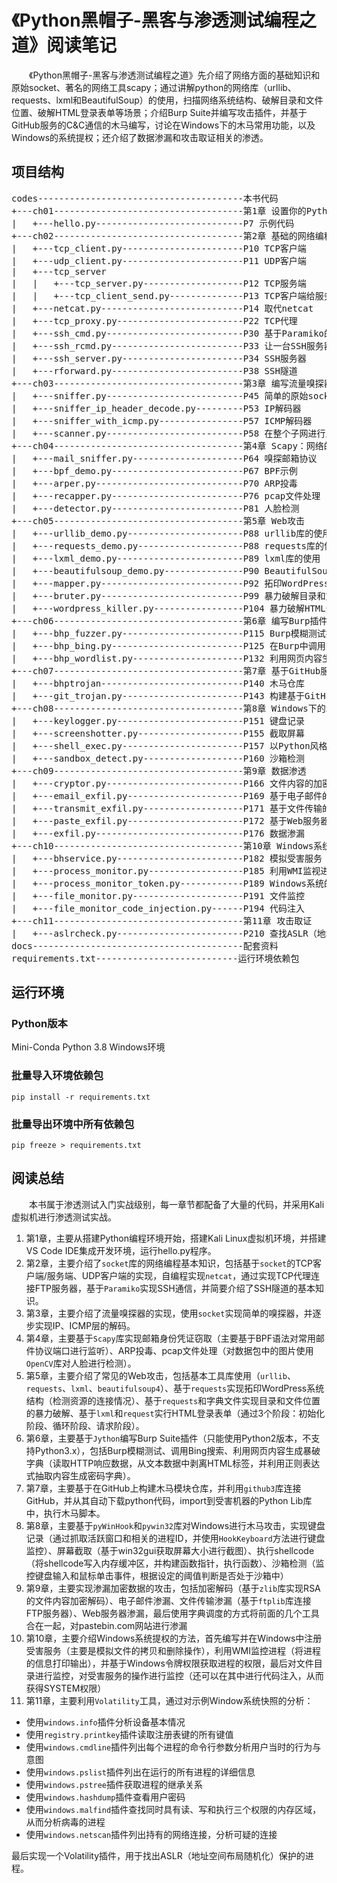 # 《Python黑帽子-黑客与渗透测试编程之道》阅读笔记

&emsp;&emsp;《Python黑帽子-黑客与渗透测试编程之道》先介绍了网络方面的基础知识和原始socket、著名的网络工具scapy；通过讲解python的网络库（urllib、requests、lxml和BeautifulSoup）的使用，扫描网络系统结构、破解目录和文件位置、破解HTML登录表单等场景；介绍Burp Suite并编写攻击插件，并基于GitHub服务的C&C通信的木马编写，讨论在Windows下的木马常用功能，以及Windows的系统提权；还介绍了数据渗漏和攻击取证相关的渗透。

## 项目结构
<pre>
codes---------------------------------------本书代码
+---ch01------------------------------------第1章 设置你的Python环境
|   +---hello.py----------------------------P7 示例代码
+---ch02------------------------------------第2章 基础的网络编程工具
|   +---tcp_client.py-----------------------P10 TCP客户端
|   +---udp_client.py-----------------------P11 UDP客户端
|   +---tcp_server
|   |   +---tcp_server.py-------------------P12 TCP服务端
|   |   +---tcp_client_send.py--------------P13 TCP客户端给服务端发送测试数据包
|   +---netcat.py---------------------------P14 取代netcat
|   +---tcp_proxy.py------------------------P22 TCP代理
|   +---ssh_cmd.py--------------------------P30 基于Paramiko的SSH通信
|   +---ssh_rcmd.py-------------------------P33 让一台SSH服务器给SSH客户端发送命令
|   +---ssh_server.py-----------------------P34 SSH服务器
|   +---rforward.py-------------------------P38 SSH隧道
+---ch03------------------------------------第3章 编写流量嗅探器
|   +---sniffer.py--------------------------P45 简单的原始socket嗅探器
|   +---sniffer_ip_header_decode.py---------P53 IP解码器
|   +---sniffer_with_icmp.py----------------P57 ICMP解码器
|   +---scanner.py--------------------------P58 在整个子网进行主机扫描
+---ch04------------------------------------第4章 Scapy：网络的掌控者
|   +---mail_sniffer.py---------------------P64 嗅探邮箱协议
|   +---bpf_demo.py-------------------------P67 BPF示例
|   +---arper.py----------------------------P70 ARP投毒
|   +---recapper.py-------------------------P76 pcap文件处理
|   +---detector.py-------------------------P81 人脸检测
+---ch05------------------------------------第5章 Web攻击
|   +---urllib_demo.py----------------------P88 urllib库的使用
|   +---requests_demo.py--------------------P88 requests库的使用
|   +---lxml_demo.py------------------------P89 lxml库的使用
|   +---beautifulsoup_demo.py---------------P90 BeautifulSoup库的使用
|   +---mapper.py---------------------------P92 拓印WordPress系统结构
|   +---bruter.py---------------------------P99 暴力破解目录和文件位置
|   +---wordpress_killer.py-----------------P104 暴力破解HTML登录表单
+---ch06------------------------------------第6章 编写Burp插件
|   +---bhp_fuzzer.py-----------------------P115 Burp模糊测试插件
|   +---bhp_bing.py-------------------------P125 在Burp中调用Bing搜索
|   +---bhp_wordlist.py---------------------P132 利用网页内容生成暴破字典
+---ch07------------------------------------第7章 基于GitHub服务的C&C通信
|   +---bhptrojan---------------------------P140 木马仓库
|   +---git_trojan.py-----------------------P143 构建基于GitHub通信的木马
+---ch08------------------------------------第8章 Windows下的木马常用功能
|   +---keylogger.py------------------------P151 键盘记录
|   +---screenshotter.py--------------------P155 截取屏幕
|   +---shell_exec.py-----------------------P157 以Python风格执行shellcode
|   +---sandbox_detect.py-------------------P160 沙箱检测
+---ch09------------------------------------第9章 数据渗透
|   +---cryptor.py--------------------------P166 文件内容的加密和解密
|   +---email_exfil.py----------------------P169 基于电子邮件的数据渗透
|   +---transmit_exfil.py-------------------P171 基于文件传输的数据渗透
|   +---paste_exfil.py----------------------P172 基于Web服务器的数据渗透
|   +---exfil.py----------------------------P176 数据渗漏
+---ch10------------------------------------第10章 Windows系统提权
|   +---bhservice.py------------------------P182 模拟受害服务
|   +---process_monitor.py------------------P185 利用WMI监视进程
|   +---process_monitor_token.py------------P189 Windows系统的令牌权限
|   +---file_monitor.py---------------------P191 文件监控
|   +---file_monitor_code_injection.py------P194 代码注入
+---ch11------------------------------------第11章 攻击取证
|   +---aslrcheck.py------------------------P210 查找ASLR（地址空间布局随机）保护进程
docs----------------------------------------配套资料
requirements.txt---------------------------运行环境依赖包
</pre>


## 运行环境
### Python版本
Mini-Conda Python 3.8 Windows环境

### 批量导入环境依赖包
```shell
pip install -r requirements.txt
```

### 批量导出环境中所有依赖包
```shell
pip freeze > requirements.txt
```

## 阅读总结
&emsp;&emsp;本书属于渗透测试入门实战级别，每一章节都配备了大量的代码，并采用Kali虚拟机进行渗透测试实战。
1. 第1章，主要从搭建Python编程环境开始，搭建Kali Linux虚拟机环境，并搭建VS Code IDE集成开发环境，运行hello.py程序。
2. 第2章，主要介绍了`socket`库的网络编程基本知识，包括基于`socket`的TCP客户端/服务端、UDP客户端的实现，自编程实现`netcat`，通过实现TCP代理连接FTP服务器，基于`Paramiko`实现SSH通信，并简要介绍了SSH隧道的基本知识。
3. 第3章，主要介绍了流量嗅探器的实现，使用`socket`实现简单的嗅探器，并逐步实现IP、ICMP层的解码。
4. 第4章，主要基于`Scapy`库实现邮箱身份凭证窃取（主要基于BPF语法对常用邮件协议端口进行监听）、ARP投毒、pcap文件处理（对数据包中的图片使用`OpenCV`库对人脸进行检测）。
5. 第5章，主要介绍了常见的Web攻击，包括基本工具库使用（`urllib`、`requests`、`lxml`、`beautifulsoup4`）、基于`requests`实现拓印WordPress系统结构（检测资源的连接情况）、基于`requests`和字典文件实现目录和文件位置的暴力破解、基于`lxml`和`request`实行HTML登录表单（通过3个阶段：初始化阶段、循环阶段、请求阶段）。
6. 第6章，主要基于`Jython`编写Burp Suite插件（只能使用Python2版本，不支持Python3.x），包括Burp模糊测试、调用Bing搜索、利用网页内容生成暴破字典（读取HTTP响应数据，从文本数据中剥离HTML标签，并利用正则表达式抽取内容生成密码字典）。
7. 第7章，主要基于在GitHub上构建木马模块仓库，并利用`github3`库连接GitHub，并从其自动下载python代码，import到受害机器的Python Lib库中，执行木马脚本。
8. 第8章，主要基于`pyWinHook`和`pywin32`库对Windows进行木马攻击，实现键盘记录（通过抓取活跃窗口和相关的进程ID，并使用`HookKeyboard`方法进行键盘监控）、屏幕截取（基于win32gui获取屏幕大小进行截图）、执行shellcode（将shellcode写入内存缓冲区，并构建函数指针，执行函数）、沙箱检测（监控键盘输入和鼠标单击事件，根据设定的阈值判断是否处于沙箱中）
9. 第9章，主要实现渗漏加密数据的攻击，包括加密解码（基于`zlib`库实现RSA的文件内容加密解码）、电子邮件渗漏、文件传输渗漏（基于`ftplib`库连接FTP服务器）、Web服务器渗漏，最后使用字典调度的方式将前面的几个工具合在一起，对pastebin.com网站进行渗漏
10. 第10章，主要介绍Windows系统提权的方法，首先编写并在Windows中注册受害服务（主要是模拟文件的拷贝和删除操作），利用WMI监控进程（将进程的信息打印输出），并基于Windows令牌权限获取进程的权限，最后对文件目录进行监控，对受害服务的操作进行监控（还可以在其中进行代码注入，从而获得SYSTEM权限）
11. 第11章，主要利用`Volatility`工具，通过对示例Window系统快照的分析：
- 使用`windows.info`插件分析设备基本情况
- 使用`registry.printkey`插件读取注册表键的所有键值
- 使用`windows.cmdline`插件列出每个进程的命令行参数分析用户当时的行为与意图
- 使用`windows.pslist`插件列出在运行的所有进程的详细信息
- 使用`windows.pstree`插件获取进程的继承关系
- 使用`windows.hashdump`插件查看用户密码
- 使用`windows.malfind`插件查找同时具有读、写和执行三个权限的内存区域，从而分析病毒的进程
- 使用`windows.netscan`插件列出持有的网络连接，分析可疑的连接

最后实现一个Volatility插件，用于找出ASLR（地址空间布局随机化）保护的进程。
